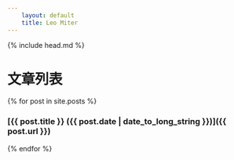 ```yaml
---
    layout: default
    title: Leo Miter
---
```


{% include head.md %}

# 文章列表
{% for post in site.posts %}
### [{{ post.title }}        ({{ post.date | date_to_long_string }})]({{ post.url }})
{% endfor %}
